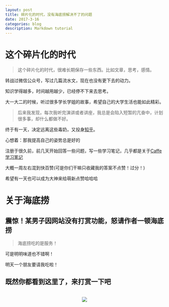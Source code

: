 ```yaml
---
layout: post
title: 碎片化的时代，没有海底捞解决不了的问题
date: 2017-3-16
categories: blog
description: Markdown tutorial
---
```


# 这个碎片化的时代

> 这个碎片化的时代，很难长期保存一些东西。比如文章，思考，感情。

转战过微信公众号，写过几篇流水文，现在也没有更下去的动力。

知识学得越多，时间越用越少，已经停不下来去思考。

大一大二的时候，听过很多学长学姐的故事，希望自己的大学生活也能如此精彩。

> 后来我发现，每次我听完演讲或者讲座，我总是会陷入短暂的亢奋中，计划很多事，却什么都做不好。

终于有一天，决定远离这些毒奶，又投身[知乎](https://www.zhihu.com/people/yang-ce-yuan)。

心想着：那我提高自己的姿势总是好的

注册于很久前，前几天开始回答一些问题，写一些学习笔记，几乎都是关于[Caffe学习笔记](https://limbo0000.github.io/limbo/Study/)

大概一周左右混到快百赞(可是你们干嘛只收藏我的答案不点赞！过分！)

希望有一天也可以成为大神来给萌新点赞哈哈哈

# 关于海底捞

## 震惊！某男子因网站没有打赏功能，怒请作者一顿海底捞

> 海底捞吃的是服务！

可是明明味道也不错啊！

明天一个朋友要请我吃啦！



## 既然你都看到这里了，来打赏一下吧
<br/>


<center>
<a href="http://p1.bqimg.com/4851/824b45a377134a87.jpg" title="点击显示原始图片"><img src="http://p1.bqimg.com/4851/824b45a377134a87t.jpg"></a>
</center>
